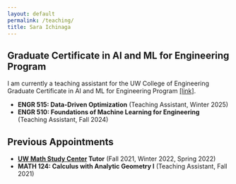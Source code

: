 ```yaml
---
layout: default
permalink: /teaching/
title: Sara Ichinaga
---
```


## Graduate Certificate in AI and ML for Engineering Program
I am currently a teaching assistant for the UW College of Engineering Graduate Certificate in AI and ML for Engineering Program [[link]](https://www.engr.washington.edu/admission/professional-masters-certificates/artificial-intelligence-and-machine-learning-certificate).

- **ENGR 515: Data-Driven Optimization** (Teaching Assistant, Winter 2025)
- **ENGR 510: Foundations of Machine Learning for Engineering** (Teaching Assistant, Fall 2024)

## Previous Appointments
- **[UW Math Study Center](https://sites.math.washington.edu/~msc/) Tutor** (Fall 2021, Winter 2022, Spring 2022)
- **MATH 124: Calculus with Analytic Geometry I** (Teaching Assistant, Fall 2021)
